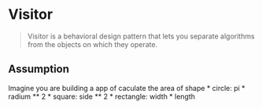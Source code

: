 # Visitor

> Visitor is a behavioral design pattern that lets you separate algorithms from the objects on which they operate.

## Assumption
Imagine you are building a app of caculate the area of shape
    * circle: pi * radium ** 2
    * square: side ** 2
    * rectangle: width * length